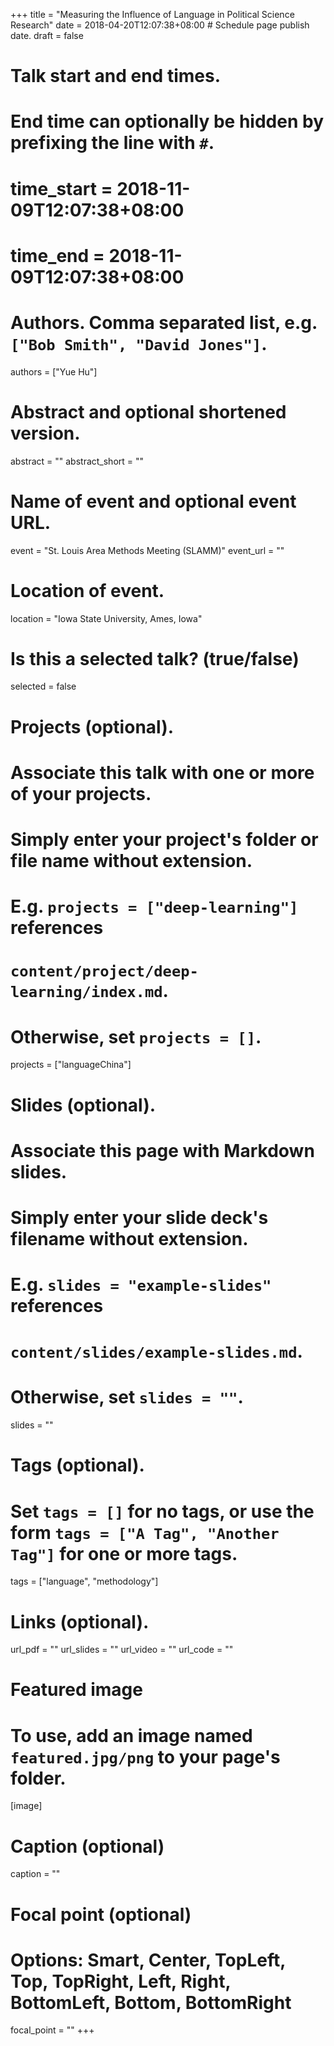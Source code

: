 +++
title = "Measuring the Influence of Language in Political Science Research"
date = 2018-04-20T12:07:38+08:00  # Schedule page publish date.
draft = false

# Talk start and end times.
#   End time can optionally be hidden by prefixing the line with `#`.
# time_start = 2018-11-09T12:07:38+08:00
# time_end = 2018-11-09T12:07:38+08:00

# Authors. Comma separated list, e.g. `["Bob Smith", "David Jones"]`.
authors = ["Yue Hu"]

# Abstract and optional shortened version.
abstract = ""
abstract_short = ""

# Name of event and optional event URL.
event = "St. Louis Area Methods Meeting (SLAMM)"
event_url = ""

# Location of event.
location = "Iowa State University, Ames, Iowa"

# Is this a selected talk? (true/false)
selected = false

# Projects (optional).
#   Associate this talk with one or more of your projects.
#   Simply enter your project's folder or file name without extension.
#   E.g. `projects = ["deep-learning"]` references 
#   `content/project/deep-learning/index.md`.
#   Otherwise, set `projects = []`.
projects = ["languageChina"]

# Slides (optional).
#   Associate this page with Markdown slides.
#   Simply enter your slide deck's filename without extension.
#   E.g. `slides = "example-slides"` references 
#   `content/slides/example-slides.md`.
#   Otherwise, set `slides = ""`.
slides = ""

# Tags (optional).
#   Set `tags = []` for no tags, or use the form `tags = ["A Tag", "Another Tag"]` for one or more tags.
tags = ["language", "methodology"]

# Links (optional).
url_pdf = ""
url_slides = ""
url_video = ""
url_code = ""

# Featured image
# To use, add an image named `featured.jpg/png` to your page's folder. 
[image]
  # Caption (optional)
  caption = ""

  # Focal point (optional)
  # Options: Smart, Center, TopLeft, Top, TopRight, Left, Right, BottomLeft, Bottom, BottomRight
  focal_point = ""
+++
